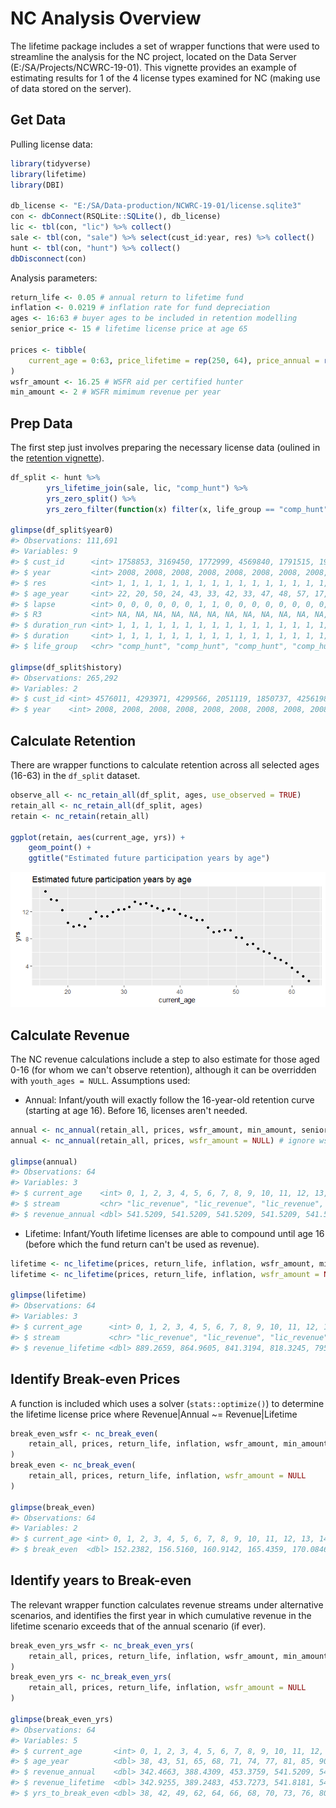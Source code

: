 
<!-- nc-analysis.md is generated from nc-analysis.Rmd. Please edit that file -->
NC Analysis Overview
====================

The lifetime package includes a set of wrapper functions that were used to streamline the analysis for the NC project, located on the Data Server (E:/SA/Projects/NCWRC-19-01). This vignette provides an example of estimating results for 1 of the 4 license types examined for NC (making use of data stored on the server).

Get Data
--------

Pulling license data:

``` r
library(tidyverse)
library(lifetime)
library(DBI)

db_license <- "E:/SA/Data-production/NCWRC-19-01/license.sqlite3"
con <- dbConnect(RSQLite::SQLite(), db_license)
lic <- tbl(con, "lic") %>% collect()
sale <- tbl(con, "sale") %>% select(cust_id:year, res) %>% collect()
hunt <- tbl(con, "hunt") %>% collect()
dbDisconnect(con)
```

Analysis parameters:

``` r
return_life <- 0.05 # annual return to lifetime fund
inflation <- 0.0219 # inflation rate for fund depreciation
ages <- 16:63 # buyer ages to be included in retention modelling
senior_price <- 15 # lifetime license price at age 65

prices <- tibble(
    current_age = 0:63, price_lifetime = rep(250, 64), price_annual = rep(36, 64)
)
wsfr_amount <- 16.25 # WSFR aid per certified hunter
min_amount <- 2 # WSFR mimimum revenue per year
```

Prep Data
---------

The first step just involves preparing the necessary license data (oulined in the [retention vignette](retention.md)).

``` r
df_split <- hunt %>%
        yrs_lifetime_join(sale, lic, "comp_hunt") %>%
        yrs_zero_split() %>%
        yrs_zero_filter(function(x) filter(x, life_group == "comp_hunt", res == 1))

glimpse(df_split$year0)
#> Observations: 111,691
#> Variables: 9
#> $ cust_id      <int> 1758853, 3169450, 1772999, 4569840, 1791515, 1908...
#> $ year         <int> 2008, 2008, 2008, 2008, 2008, 2008, 2008, 2008, 2...
#> $ res          <int> 1, 1, 1, 1, 1, 1, 1, 1, 1, 1, 1, 1, 1, 1, 1, 1, 1...
#> $ age_year     <int> 22, 20, 50, 24, 43, 33, 42, 33, 47, 48, 57, 17, 1...
#> $ lapse        <int> 0, 0, 0, 0, 0, 0, 1, 1, 0, 0, 0, 0, 0, 0, 0, 0, 0...
#> $ R3           <int> NA, NA, NA, NA, NA, NA, NA, NA, NA, NA, NA, NA, N...
#> $ duration_run <int> 1, 1, 1, 1, 1, 1, 1, 1, 1, 1, 1, 1, 1, 1, 1, 1, 1...
#> $ duration     <int> 1, 1, 1, 1, 1, 1, 1, 1, 1, 1, 1, 1, 1, 1, 1, 1, 1...
#> $ life_group   <chr> "comp_hunt", "comp_hunt", "comp_hunt", "comp_hunt...

glimpse(df_split$history)
#> Observations: 265,292
#> Variables: 2
#> $ cust_id <int> 4576011, 4293971, 4299566, 2051119, 1850737, 4256198, ...
#> $ year    <int> 2008, 2008, 2008, 2008, 2008, 2008, 2008, 2008, 2008, ...
```

Calculate Retention
-------------------

There are wrapper functions to calculate retention across all selected ages (16-63) in the `df_split` dataset.

``` r
observe_all <- nc_retain_all(df_split, ages, use_observed = TRUE)
retain_all <- nc_retain_all(df_split, ages)
retain <- nc_retain(retain_all)

ggplot(retain, aes(current_age, yrs)) + 
    geom_point() +
    ggtitle("Estimated future participation years by age")
```

![](nc-analysis_files/figure-markdown_github/unnamed-chunk-5-1.png)

Calculate Revenue
-----------------

The NC revenue calculations include a step to also estimate for those aged 0-16 (for whom we can't observe retention), although it can be overridden with `youth_ages = NULL`. Assumptions used:

-   Annual: Infant/youth will exactly follow the 16-year-old retention curve (starting at age 16). Before 16, licenses aren't needed.

``` r
annual <- nc_annual(retain_all, prices, wsfr_amount, min_amount, senior_price) # include wsfr
annual <- nc_annual(retain_all, prices, wsfr_amount = NULL) # ignore wsfr

glimpse(annual)
#> Observations: 64
#> Variables: 3
#> $ current_age    <int> 0, 1, 2, 3, 4, 5, 6, 7, 8, 9, 10, 11, 12, 13, 1...
#> $ stream         <chr> "lic_revenue", "lic_revenue", "lic_revenue", "l...
#> $ revenue_annual <dbl> 541.5209, 541.5209, 541.5209, 541.5209, 541.520...
```

-   Lifetime: Infant/Youth lifetime licenses are able to compound until age 16 (before which the fund return can't be used as revenue).

``` r
lifetime <- nc_lifetime(prices, return_life, inflation, wsfr_amount, min_amount) # include wsfr
lifetime <- nc_lifetime(prices, return_life, inflation, wsfr_amount = NULL) # ignore wsfr

glimpse(lifetime)
#> Observations: 64
#> Variables: 3
#> $ current_age      <int> 0, 1, 2, 3, 4, 5, 6, 7, 8, 9, 10, 11, 12, 13,...
#> $ stream           <chr> "lic_revenue", "lic_revenue", "lic_revenue", ...
#> $ revenue_lifetime <dbl> 889.2659, 864.9605, 841.3194, 818.3245, 795.9...
```

Identify Break-even Prices
--------------------------

A function is included which uses a solver (`stats::optimize()`) to determine the lifetime license price where Revenue|Annual ~= Revenue|Lifetime

``` r
break_even_wsfr <- nc_break_even(
    retain_all, prices, return_life, inflation, wsfr_amount, min_amount, senior_price
)
break_even <- nc_break_even(
    retain_all, prices, return_life, inflation, wsfr_amount = NULL
)

glimpse(break_even)
#> Observations: 64
#> Variables: 2
#> $ current_age <int> 0, 1, 2, 3, 4, 5, 6, 7, 8, 9, 10, 11, 12, 13, 14, ...
#> $ break_even  <dbl> 152.2382, 156.5160, 160.9142, 165.4359, 170.0846, ...
```

Identify years to Break-even
----------------------------

The relevant wrapper function calculates revenue streams under alternative scenarios, and identifies the first year in which cumulative revenue in the lifetime scenario exceeds that of the annual scenario (if ever).

``` r
break_even_yrs_wsfr <- nc_break_even_yrs(
    retain_all, prices, return_life, inflation, wsfr_amount, min_amount, senior_price
)
break_even_yrs <- nc_break_even_yrs(
    retain_all, prices, return_life, inflation, wsfr_amount = NULL
)

glimpse(break_even_yrs)
#> Observations: 64
#> Variables: 5
#> $ current_age       <int> 0, 1, 2, 3, 4, 5, 6, 7, 8, 9, 10, 11, 12, 13...
#> $ age_year          <dbl> 38, 43, 51, 65, 68, 71, 74, 77, 81, 85, 90, ...
#> $ revenue_annual    <dbl> 342.4663, 388.4309, 453.3759, 541.5209, 541....
#> $ revenue_lifetime  <dbl> 342.9255, 389.2483, 453.7273, 541.8181, 544....
#> $ yrs_to_break_even <dbl> 38, 42, 49, 62, 64, 66, 68, 70, 73, 76, 80, ...
```
